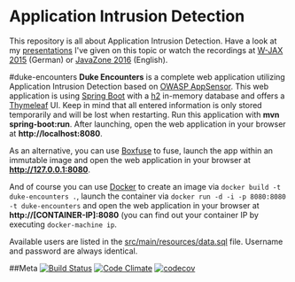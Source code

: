 Application Intrusion Detection
============
This repository is all about Application Intrusion Detection. Have a look at my [presentations](https://blog.dominikschadow.de/events) I've given on this topic or watch the 
recordings at [W-JAX 2015](https://jaxenter.de/web-app-security-43952) (German) or [JavaZone 2016](https://vimeo.com/181788148) (English).

#duke-encounters
**Duke Encounters** is a complete web application utilizing Application Intrusion Detection based on [OWASP AppSensor](http://appsensor.org). 
This web application is using [Spring Boot](http://projects.spring.io/spring-boot) with a [h2](http://www.h2database.com) in-memory database 
and offers a [Thymeleaf](http://www.thymeleaf.org) UI. Keep in mind that all entered information is only stored temporarily and will be lost 
when restarting. Run this application with **mvn spring-boot:run**. After launching, open the web application in your browser at **http://localhost:8080**.

As an alternative, you can use [Boxfuse](https://boxfuse.com) to fuse, launch the app within an immutable image and open the web application 
in your browser at **http://127.0.0.1:8080**.

And of course you can use [Docker](https://www.docker.com) to create an image via `docker build -t duke-encounters .`, launch the container 
via `docker run -d -i -p 8080:8080 -t duke-encounters` and open the web application in your browser at **http://[CONTAINER-IP]:8080** (you 
can find out your container IP by executing `docker-machine ip`.

Available users are listed in the [src/main/resources/data.sql](https://github.com/dschadow/ApplicationIntrusionDetection/blob/master/duke-encounters/src/main/resources/data.sql) 
file. Username and password are always identical.

##Meta
[![Build Status](https://travis-ci.org/dschadow/ApplicationIntrusionDetection.svg)](https://travis-ci.org/dschadow/ApplicationIntrusionDetection)
[![Code Climate](https://codeclimate.com/github/dschadow/ApplicationIntrusionDetection/badges/gpa.svg)](https://codeclimate.com/github/dschadow/ApplicationIntrusionDetection)
[![codecov](https://codecov.io/gh/dschadow/ApplicationIntrusionDetection/branch/master/graph/badge.svg)](https://codecov.io/gh/dschadow/ApplicationIntrusionDetection)
